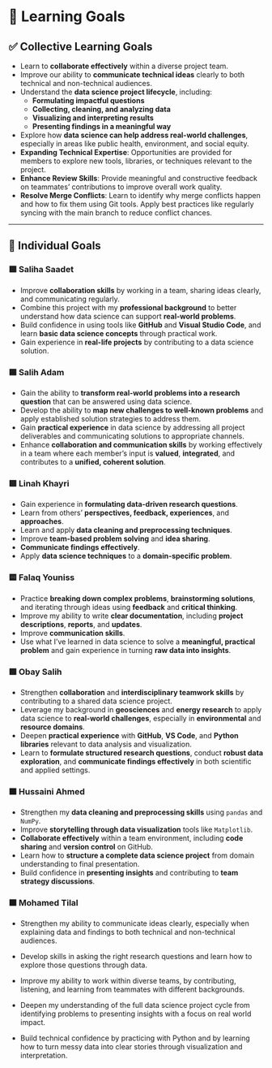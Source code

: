 # 🧠 Learning Goals

## ✅ Collective Learning Goals

- Learn to **collaborate effectively** within a diverse project team.
- Improve our ability to **communicate technical ideas** clearly to both
technical and non-technical audiences.
- Understand the **data science project lifecycle**, including:
  - **Formulating impactful questions**
  - **Collecting, cleaning, and analyzing data**
  - **Visualizing and interpreting results**
  - **Presenting findings in a meaningful way**
- Explore how **data science can help address real-world challenges**,
especially in areas like public health, environment, and social equity.
- **Expanding Technical Expertise**: Opportunities are provided for members to
explore new tools, libraries, or techniques relevant to the project.
- **Enhance Review Skills**: Provide meaningful and constructive feedback on
teammates’ contributions to improve overall work quality.
- **Resolve Merge Conflicts**: Learn to identify why merge conflicts happen and
how to fix them using Git tools. Apply best practices like regularly syncing
 with the main branch to reduce conflict chances.

---

## 👥 Individual Goals

### 🟩 **Saliha Saadet**

- Improve **collaboration skills** by working in a team, sharing ideas clearly,
  and communicating regularly.
- Combine this project with my **professional background** to better understand
  how data science can support **real-world problems**.
- Build confidence in using tools like **GitHub** and **Visual Studio Code**,
  and learn **basic data science concepts** through practical work.
- Gain experience in **real-life projects** by contributing to a data science solution.

### 🟦 **Salih Adam**

- Gain the ability to **transform real-world problems into a research question**
  that can be answered using data science.
- Develop the ability to **map new challenges to well-known problems** and apply
  established solution strategies to address them.
- Gain **practical experience** in data science by addressing all project
  deliverables and communicating solutions to appropriate channels.
- Enhance **collaboration and communication skills** by working effectively in
  a team where each member’s input is **valued**, **integrated**, and
 contributes to a **unified, coherent solution**.

### 🟥 **Linah Khayri**

- Gain experience in **formulating data-driven research questions**.
- Learn from others’ **perspectives, feedback, experiences**, and **approaches**.
- Learn and apply **data cleaning and preprocessing techniques**.
- Improve **team-based problem solving** and **idea sharing**.
- **Communicate findings effectively**.
- Apply **data science techniques** to a **domain-specific problem**.

### 🟨 **Falaq Youniss**

- Practice **breaking down complex problems**, **brainstorming solutions**, and
  iterating through ideas using **feedback** and **critical thinking**.
- Improve my ability to write **clear documentation**,
  including **project  descriptions**, **reports**, and **updates**.
- Improve **communication skills**.
- Use what I’ve learned in data science to
  solve a **meaningful, practical problem** and gain experience in
turning **raw data into insights**.

### 🟪 **Obay Salih**

- Strengthen **collaboration** and **interdisciplinary teamwork skills**
  by contributing to a shared data science project.
- Leverage my background in **geosciences** and **energy research** to apply
  data science to **real-world challenges**, especially in **environmental**
  and **resource domains**.
- Deepen **practical experience** with **GitHub**, **VS Code**,
  and **Python libraries** relevant to data analysis and visualization.
- Learn to **formulate structured research questions**,
  conduct **robust data exploration**, and **communicate findings effectively**
  in both scientific and applied settings.

### 🟧 **Hussaini Ahmed**

- Strengthen my **data cleaning and preprocessing skills** using `pandas` and `NumPy`.
- Improve **storytelling through data visualization** tools like `Matplotlib`.
- **Collaborate effectively** within a team environment, including
  **code sharing** and **version control** on GitHub.
- Learn how to **structure a complete data science project**
  from domain understanding to final presentation.
- Build confidence in **presenting insights**
  and contributing to **team strategy discussions**.

### 🟫 **Mohamed Tilal**

- Strengthen my ability to communicate ideas clearly, especially when explaining
data and findings to both technical and non-technical audiences.

- Develop skills in asking the right research questions
and learn how to explore those questions through data.

- Improve my ability to work within diverse teams, by contributing, listening,
and learning from teammates with different backgrounds.

- Deepen my understanding of the full data science project cycle from
identifying problems to presenting insights with a focus on real world impact.

- Build technical confidence by practicing with Python and by learning how to
turn messy data into clear stories
through visualization and interpretation.
